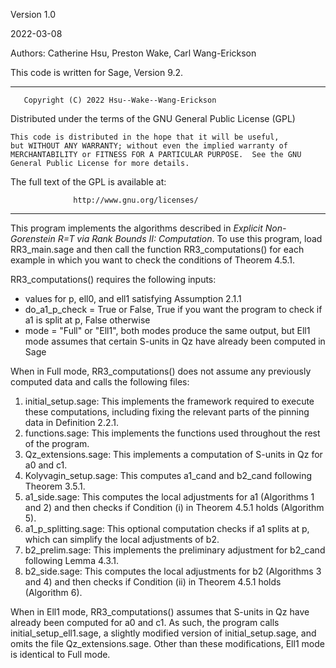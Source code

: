 Version 1.0

2022-03-08

Authors: Catherine Hsu, Preston Wake, Carl Wang-Erickson

This code is written for Sage, Version 9.2.

*****************************************************************************
       Copyright (C) 2022 Hsu--Wake--Wang-Erickson 

  Distributed under the terms of the GNU General Public License (GPL)

    This code is distributed in the hope that it will be useful,
    but WITHOUT ANY WARRANTY; without even the implied warranty of
    MERCHANTABILITY or FITNESS FOR A PARTICULAR PURPOSE.  See the GNU
    General Public License for more details.

  The full text of the GPL is available at:

                  http://www.gnu.org/licenses/
*****************************************************************************

This program implements the algorithms described in _Explicit Non-Gorenstein R=T via Rank Bounds II: Computation_. To use this program, load RR3_main.sage and then call the function RR3_computations() for each example in which you want to check the conditions of Theorem 4.5.1.

RR3_computations() requires the following inputs:
- values for p, ell0, and ell1 satisfying Assumption 2.1.1
- do_a1_p_check = True or False, True if you want the program to check if a1 is split at p, False otherwise
- mode = "Full" or "Ell1", both modes produce the same output, but Ell1 mode assumes that certain S-units in Qz have already been computed in Sage

When in Full mode, RR3_computations() does not assume any previously computed data and calls the following files:

1. initial_setup.sage: This implements the framework required to execute these computations, including fixing the relevant parts of the pinning data in Definition 2.2.1.
2. functions.sage: This implements the functions used throughout the rest of the program.
3. Qz_extensions.sage: This implements a computation of S-units in Qz for a0 and c1.
4. Kolyvagin_setup.sage: This computes a1_cand and b2_cand following Theorem 3.5.1.
5. a1_side.sage: This computes the local adjustments for a1 (Algorithms 1 and 2) and then checks if Condition (i) in Theorem 4.5.1 holds (Algorithm 5). 
6. a1_p_splitting.sage: This optional computation checks if a1 splits at p, which can simplify the local adjustments of b2.
7. b2_prelim.sage: This implements the preliminary adjustment for b2_cand following Lemma 4.3.1.
8. b2_side.sage: This computes the local adjustments for b2 (Algorithms 3 and 4) and then checks if Condition (ii) in Theorem 4.5.1 holds (Algorithm 6).

When in Ell1 mode, RR3_computations() assumes that S-units in Qz have already been computed for a0 and c1. As such, the program calls initial_setup_ell1.sage, a slightly modified version of initial_setup.sage, and omits the file Qz_extensions.sage. Other than these modifications, Ell1 mode is identical to Full mode.

